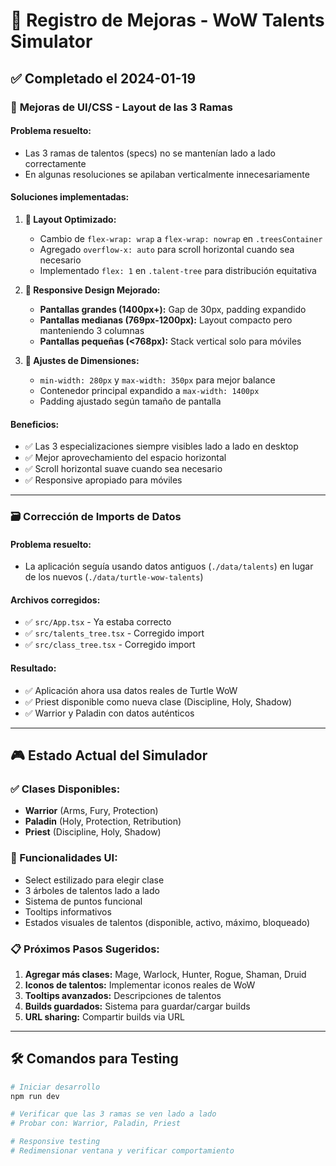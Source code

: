 # 📝 Registro de Mejoras - WoW Talents Simulator

## ✅ **Completado el 2024-01-19**

### 🎨 **Mejoras de UI/CSS - Layout de las 3 Ramas**

#### **Problema resuelto:**
- Las 3 ramas de talentos (specs) no se mantenían lado a lado correctamente
- En algunas resoluciones se apilaban verticalmente innecesariamente

#### **Soluciones implementadas:**

1. **📐 Layout Optimizado:**
   - Cambio de `flex-wrap: wrap` a `flex-wrap: nowrap` en `.treesContainer`
   - Agregado `overflow-x: auto` para scroll horizontal cuando sea necesario
   - Implementado `flex: 1` en `.talent-tree` para distribución equitativa

2. **📱 Responsive Design Mejorado:**
   - **Pantallas grandes (1400px+):** Gap de 30px, padding expandido
   - **Pantallas medianas (769px-1200px):** Layout compacto pero manteniendo 3 columnas
   - **Pantallas pequeñas (<768px):** Stack vertical solo para móviles

3. **🎯 Ajustes de Dimensiones:**
   - `min-width: 280px` y `max-width: 350px` para mejor balance
   - Contenedor principal expandido a `max-width: 1400px`
   - Padding ajustado según tamaño de pantalla

#### **Beneficios:**
- ✅ Las 3 especializaciones siempre visibles lado a lado en desktop
- ✅ Mejor aprovechamiento del espacio horizontal
- ✅ Scroll horizontal suave cuando sea necesario
- ✅ Responsive apropiado para móviles

---

### 🗃️ **Corrección de Imports de Datos**

#### **Problema resuelto:**
- La aplicación seguía usando datos antiguos (`./data/talents`) en lugar de los nuevos (`./data/turtle-wow-talents`)

#### **Archivos corregidos:**
- ✅ `src/App.tsx` - Ya estaba correcto
- ✅ `src/talents_tree.tsx` - Corregido import
- ✅ `src/class_tree.tsx` - Corregido import

#### **Resultado:**
- ✅ Aplicación ahora usa datos reales de Turtle WoW
- ✅ Priest disponible como nueva clase (Discipline, Holy, Shadow)
- ✅ Warrior y Paladin con datos auténticos

---

## 🎮 **Estado Actual del Simulador**

### **✅ Clases Disponibles:**
- **Warrior** (Arms, Fury, Protection)
- **Paladin** (Holy, Protection, Retribution) 
- **Priest** (Discipline, Holy, Shadow)

### **🎨 Funcionalidades UI:**
- Select estilizado para elegir clase
- 3 árboles de talentos lado a lado
- Sistema de puntos funcional
- Tooltips informativos
- Estados visuales de talentos (disponible, activo, máximo, bloqueado)

### **📋 Próximos Pasos Sugeridos:**
1. **Agregar más clases:** Mage, Warlock, Hunter, Rogue, Shaman, Druid
2. **Iconos de talentos:** Implementar iconos reales de WoW
3. **Tooltips avanzados:** Descripciones de talentos
4. **Builds guardados:** Sistema para guardar/cargar builds
5. **URL sharing:** Compartir builds via URL

---

## 🛠️ **Comandos para Testing**

```bash
# Iniciar desarrollo
npm run dev

# Verificar que las 3 ramas se ven lado a lado
# Probar con: Warrior, Paladin, Priest

# Responsive testing
# Redimensionar ventana y verificar comportamiento
```
